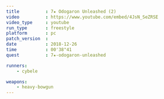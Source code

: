 ```yaml
---
title          : 7★ Odogaron Unleashed (2)
video          : https://www.youtube.com/embed/4JsN_SeZRSE
video_type     : youtube
run_type       : freestyle
platform       : pc
patch_version  :
date           : 2018-12-26
time           : 00'38"41
quest          : 7★-odogaron-unleashed

runners:
    - cybele

weapons:
    - heavy-bowgun
---
```

